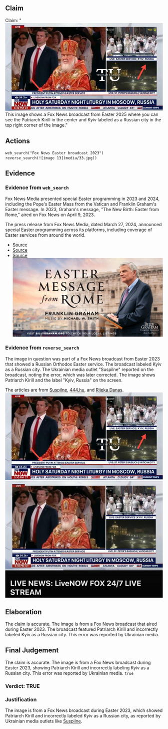 ## Claim
Claim: "![image 13](media/33.jpg) This image shows a Fox News broadcast from Easter 2025 where you can see the Patriarch Kirill in the center and Kyiv labeled as a Russian city in the top right corner of the image."

## Actions
```
web_search("Fox News Easter broadcast 2023")
reverse_search(![image 13](media/33.jpg))
```

## Evidence
### Evidence from `web_search`
Fox News Media presented special Easter programming in 2023 and 2024, including the Pope's Easter Mass from the Vatican and Franklin Graham's Easter message. In 2023, Graham's message, "The New Birth: Easter from Rome," aired on Fox News on April 9, 2023.

The press release from Fox News Media, dated March 27, 2024, announced special Easter programming across its platforms, including coverage of Easter services from around the world.
*   [Source](https://press.foxnews.com/2024/03/fox-news-media-to-present-special-easter-programming-from-around-the-globe)
*   [Source](https://www.foxnews.com/lifestyle/easter-nears-world-changed-truth-resurrection-rev-franklin-graham)
*   [Source](https://media.billygraham.org/franklin-graham-to-share-a-message-of-hope-from-rome-on-easter-sunday/) ![image 9959](media/2025-08-30_22-47-1756594024-062109.jpg)


### Evidence from `reverse_search`
The image in question was part of a Fox News broadcast from Easter 2023 that showed a Russian Orthodox Easter service. The broadcast labeled Kyiv as a Russian city. The Ukrainian media outlet "Suspіlne" reported on the broadcast, noting the error, which was later corrected. The image shows Patriarch Kirill and the label "Kyiv, Russia" on the screen.

The articles are from [Suspіlne](https://suspilne.media/999087-fox-news-poznaciv-kiiv-ak-rosijske-misto-pid-cas-translacii-velikodnogo-bogosluzinna-pcu/), [444.hu](https://444.hu/2025/04/20/oroszorszaghoz-csatolta-kijevet-a-fox-news), and [Rijeka Danas](https://www.rijekadanas.com/fox-news-nazvao-kijev-ruskim-gradom/). ![image 13](media/33.jpg) ![image 600](media/2025-08-06_17-52-1754502766-436893.jpg)


## Elaboration
The claim is accurate. The image is from a Fox News broadcast that aired during Easter 2023. The broadcast featured Patriarch Kirill and incorrectly labeled Kyiv as a Russian city. This error was reported by Ukrainian media.


## Final Judgement
The claim is accurate. The image is from a Fox News broadcast during Easter 2023, showing Patriarch Kirill and incorrectly labeling Kyiv as a Russian city. This error was reported by Ukrainian media. `true`

### Verdict: TRUE

### Justification
The image is from a Fox News broadcast during Easter 2023, which showed Patriarch Kirill and incorrectly labeled Kyiv as a Russian city, as reported by Ukrainian media outlets like [Suspіlne](https://suspilne.media/999087-fox-news-poznaciv-kiiv-ak-rosijske-misto-pid-cas-translacii-velikodnogo-bogosluzinna-pcu/).
